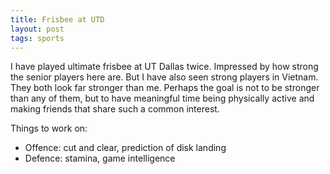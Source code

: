 ```yaml
---
title: Frisbee at UTD
layout: post
tags: sports
---
```


I have played ultimate frisbee at UT Dallas twice. Impressed by how strong the senior players here are. But I have also seen strong players in Vietnam. They both look far stronger than me. Perhaps the goal is not to be stronger than any of them, but to have meaningful time being physically active and making friends that share such a common interest.

Things to work on:
- Offence: cut and clear, prediction of disk landing
- Defence: stamina, game intelligence